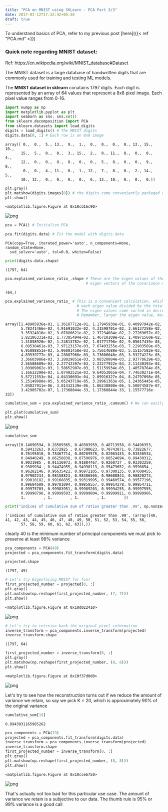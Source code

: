 ```yaml
---
title: "PCA on MNIST using SKLearn - PCA Part 3/3"
date: 2017-03-12T17:32:42+05:30
draft: true
---
```


To understand basics of PCA, refer to my previous post [here]({{< ref "PCA.md" >}})

### Quick note regarding MNIST dataset:

Ref: https://en.wikipedia.org/wiki/MNIST_database#Dataset

The MNIST dataset is a large database of handwritten digits that are commonly used for training and testing ML models.

The **MNIST dataset in sklearn** conatains 1797 digits. Each digit is represented by an array of 64 values that represent a 8x8 pixel image. Each pixel value ranges from 0-16.

```python
import numpy as np
import matplotlib.pyplot as plt
import seaborn as sns; sns.set()
from sklearn.decomposition import PCA
from sklearn.datasets import load_digits
digits = load_digits() # The MNIST digits
digits.data[0, :] # Each row is an 8x8 image
```




    array([ 0.,  0.,  5., 13.,  9.,  1.,  0.,  0.,  0.,  0., 13., 15., 10.,
           15.,  5.,  0.,  0.,  3., 15.,  2.,  0., 11.,  8.,  0.,  0.,  4.,
           12.,  0.,  0.,  8.,  8.,  0.,  0.,  5.,  8.,  0.,  0.,  9.,  8.,
            0.,  0.,  4., 11.,  0.,  1., 12.,  7.,  0.,  0.,  2., 14.,  5.,
           10., 12.,  0.,  0.,  0.,  0.,  6., 13., 10.,  0.,  0.,  0.])




```python
plt.gray() 
plt.matshow(digits.images[0]) # the digits come conveniently packaged as a matrix So we can quickly visualize this
plt.show()
```


    <matplotlib.figure.Figure at 0x10cd16c90>



![png](/img/pca/output_5_1.png)



```python
pca = PCA() # Initialize PCA
```


```python
pca.fit(digits.data) # Fit the model with digits.data
```




    PCA(copy=True, iterated_power='auto', n_components=None, random_state=None,
      svd_solver='auto', tol=0.0, whiten=False)




```python
print(digits.data.shape)
```

    (1797, 64)



```python
pca.explained_variance_ratio_.shape # These are the eigen values of the 
                                    # eigen vectors of the covariance matrix of the digits data
```




    (64,)




```python
pca.explained_variance_ratio_ # This is a convenient calculation, which is basically 
                                # each eigen value divided by the total sum of eigen values
                                # The eigen values come sorted in decreasing order of magnitude
                                # Remember, larger the eigen value, more variance it captures
```




    array([1.48905936e-01, 1.36187712e-01, 1.17945938e-01, 8.40997942e-02,
           5.78241466e-02, 4.91691032e-02, 4.31598701e-02, 3.66137258e-02,
           3.35324810e-02, 3.07880621e-02, 2.37234084e-02, 2.27269657e-02,
           1.82186331e-02, 1.77385494e-02, 1.46710109e-02, 1.40971560e-02,
           1.31858920e-02, 1.24813782e-02, 1.01771796e-02, 9.05617439e-03,
           8.89538461e-03, 7.97123157e-03, 7.67493255e-03, 7.22903569e-03,
           6.95888851e-03, 5.96081458e-03, 5.75614688e-03, 5.15157582e-03,
           4.89539777e-03, 4.28887968e-03, 3.73606048e-03, 3.53274223e-03,
           3.36683986e-03, 3.28029851e-03, 3.08320884e-03, 2.93778629e-03,
           2.56588609e-03, 2.27742397e-03, 2.22277922e-03, 2.11430393e-03,
           1.89909062e-03, 1.58652907e-03, 1.51159934e-03, 1.40578764e-03,
           1.16622290e-03, 1.07492521e-03, 9.64053065e-04, 7.74630271e-04,
           5.57211553e-04, 4.04330693e-04, 2.09916327e-04, 8.24797098e-05,
           5.25149980e-05, 5.05243719e-05, 3.29961363e-05, 1.24365445e-05,
           7.04827911e-06, 3.01432139e-06, 1.06230800e-06, 5.50074587e-07,
           3.42905702e-07, 1.17368844e-33, 1.17368844e-33, 1.15577716e-33])




```python
cumulative_sum = pca.explained_variance_ratio_.cumsum() # We can easily do a cumulative sum on the explained_variance_ratio
```


```python
plt.plot(cumulative_sum) 
plt.show()
```


![png](/img/pca/output_12_0.png)



```python
cumulative_sum
```




    array([0.14890594, 0.28509365, 0.40303959, 0.48713938, 0.54496353,
           0.59413263, 0.6372925 , 0.67390623, 0.70743871, 0.73822677,
           0.76195018, 0.78467714, 0.80289578, 0.82063433, 0.83530534,
           0.84940249, 0.86258838, 0.87506976, 0.88524694, 0.89430312,
           0.9031985 , 0.91116973, 0.91884467, 0.9260737 , 0.93303259,
           0.9389934 , 0.94474955, 0.94990113, 0.95479652, 0.9590854 ,
           0.96282146, 0.96635421, 0.96972105, 0.97300135, 0.97608455,
           0.97902234, 0.98158823, 0.98386565, 0.98608843, 0.98820273,
           0.99010182, 0.99168835, 0.99319995, 0.99460574, 0.99577196,
           0.99684689, 0.99781094, 0.99858557, 0.99914278, 0.99954711,
           0.99975703, 0.99983951, 0.99989203, 0.99994255, 0.99997555,
           0.99998798, 0.99999503, 0.99999804, 0.99999911, 0.99999966,
           1.        , 1.        , 1.        , 1.        ])




```python
print("indices of cumulative sum of ratios greater than .99", np.nonzero(cumulative_sum >= 0.99))
```

    ('indices of cumulative sum of ratios greater than .99', (array([40, 41, 42, 43, 44, 45, 46, 47, 48, 49, 50, 51, 52, 53, 54, 55, 56,
           57, 58, 59, 60, 61, 62, 63]),))


clearly 40 is the minimum number of principal components we must pick to preserve at least 99% variance 


```python
pca_components = PCA(49)
projected = pca_components.fit_transform(digits.data)
```


```python
projected.shape
```




    (1797, 49)




```python
# Let's try Eigenfacing MNIST for fun!
first_projected_number = projected[0, :]
plt.gray() 
plt.matshow(np.reshape(first_projected_number, (7, 7))) 
plt.show()
```


    <matplotlib.figure.Figure at 0x10d022410>



![png](/img/pca/output_18_1.png)



```python
# Let's try to retreive back the original pixel information
inverse_transform = pca_components.inverse_transform(projected)
inverse_transform.shape
```




    (1797, 64)




```python
first_projected_number = inverse_transform[0, :]
plt.gray() 
plt.matshow(np.reshape(first_projected_number, (8, 8))) 
plt.show()
```


    <matplotlib.figure.Figure at 0x10f37d0d0>



![png](/img/pca/output_20_1.png)


Let's try to see how the reconstruction turns out if we reduce the amount of variance we retain, so say we pick K = 20, which is approximately 90% of the original variance


```python
cumulative_sum[19]
```




    0.8943031165985262




```python
pca_components = PCA(19)
projected = pca_components.fit_transform(digits.data)
inverse_transform = pca_components.inverse_transform(projected)
inverse_transform.shape
first_projected_number = inverse_transform[0, :]
plt.gray() 
plt.matshow(np.reshape(first_projected_number, (8, 8))) 
plt.show()
```


    <matplotlib.figure.Figure at 0x10cce6750>



![png](/img/pca/output_23_1.png)


That's actually not too bad for this particular use case. The amount of variance we retain is a subjective to our data. The thumb rule is 95% or 99% variance is a good call
